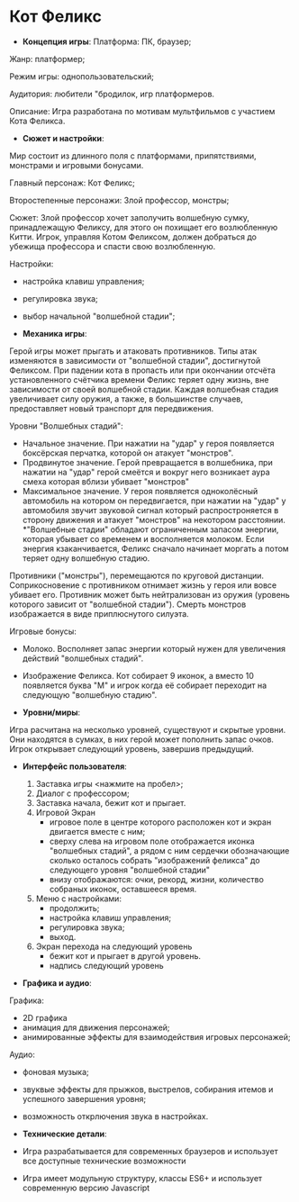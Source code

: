 # Кот Феликс

- **Концепция игры**:
Платформа: ПК, браузер; 

Жанр: платформер;

Режим игры: однопользовательский;

Аудитория: любители "бродилок, игр платформеров.

Описание: Игра разработана по мотивам мультфильмов с участием Кота Феликса.

- **Сюжет и настройки**: 

Мир  состоит из длинного поля с платформами, припятствиями, монстрами и игровыми бонусами. 

Главный персонаж: Кот Феликс;

Второстепенные персонажи: Злой профессор, монстры;

Сюжет: Злой профессор хочет заполучить волшебную сумку, принадлежащую Феликсу, для этого он похищает его возлюбленную Китти. Игрок, управляя Котом Феликсом, должен добраться до убежища профессора и спасти свою возлюбленную. 

Настройки: 
- настройка клавиш управления;
- регулировка звука;
- выбор начальной "волшебной стадии";

- **Механика игры**: 

Герой игры может прыгать и атаковать противников. Типы атак изменяются в зависимости от "волшебной стадии", достигнутой Феликсом. При падении кота в пропасть или при окончании отсчёта установленного счётчика времени Феликс теряет одну жизнь, вне зависимости от своей волшебной стадии. Каждая волшебная стадия увеличивает силу оружия, а также, в большинстве случаев, предоставляет новый транспорт для передвижения.

Уровни "Волшебных стадий":
- Начальное значение. При нажатии на "удар" у героя появляется боксёрская перчатка, которой он атакует "монстров".
- Продвинутое значение. Герой превращается в волшебника, при нажатии на "удар" герой смеётся и вокруг него возникает аура смеха которая вблизи убивает "монстров"
- Максимальное значение. У героя появляется одноколёсный автомобиль на котором он передвигается, при нажатии на "удар" у автомобиля звучит звуковой сигнал который распростроняется в сторону движения и атакует "монстров" на некотором расстоянии.  
*"Волшебные стадии" обладают ограниченным запасом энергии, которая убывает со временем и восполняется молоком. Если энергия кзаканчивается, Феликс сначало начинает моргать а потом теряет одну волшебную стадию.

Противники ("монстры"), перемещаются по круговой дистанции. Соприкосновение с противником отнимает жизнь у героя или вовсе убивает его. Противник может быть нейтрализован из оружия (уровень которого зависит от "волшебной стадии"). Смерть монстров изображается в виде приплюснутого силуэта.

Игровые бонусы:
- Молоко. Восполняет запас энергии который нужен для увеличения действий "волшебных стадий".
- Изображение Феликса. Кот собирает 9 иконок, а вместо 10 появляется буква "М" и игрок когда её собирает переходит на следующую "волшебную стадию".

- **Уровни/миры**:

Игра расчитана на несколько уровней, существуют и скрытые уровни. Они находятся в сумках, в них герой может пополнить запас очков. 
Игрок открывает следующий уровень, завершив предыдущий.

- **Интерфейс пользователя**: 

    1. Заставка игры <нажмите на пробел>;
    2. Диалог с профессором;
    3. Заставка начала, бежит кот и прыгает.
    4. Игровой Экран
        - игровое поле в центре которого расположен кот и экран двигается вместе с ним;
        - сверху слева на игровом поле отображается иконка "волшебных стадий", а рядом с ним сердечки обозначающие сколько осталось собрать "изображений феликса" до следующего уровня "волшебной стадии"
        - внизу отображаются: очки, рекорд, жизни, количество собраных иконок, оставшееся время.
    5. Меню с настройками:
        - продолжить;
        - настройка клавиш управления;
        - регулировка звука;
        - выход.
    6. Экран перехода на следующий уровень
        - бежит кот и прыгает в другой уровень.
        - надпись следующий уровень

- **Графика и аудио**: 

Графика:
- 2D графика
- анимация для движения персонажей;
- анимированные эффекты для взаимодействия игровых персонажей;

Аудио:
- фоновая музыка;
- звуквые эффекты для прыжков, выстрелов, собирания итемов и успешного завершения уровня;
- возможность открлючения звука в настройках.

- **Технические детали**: 
- Игра разрабатывается для современных браузеров и использует все доступные технические возможности
- Игра имеет модульную структуру, классы ES6+ и использует современную версию Javascript

